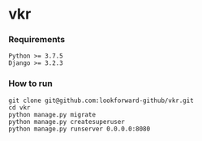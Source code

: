 # vkr

### Requirements
```
Python >= 3.7.5
Django >= 3.2.3
```

### How to run
```
git clone git@github.com:lookforward-github/vkr.git
cd vkr
python manage.py migrate
python manage.py createsuperuser
python manage.py runserver 0.0.0.0:8080
```
